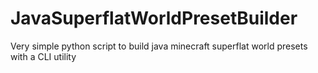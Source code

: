 # JavaSuperflatWorldPresetBuilder
Very simple python script to build java minecraft superflat world presets with a CLI utility
